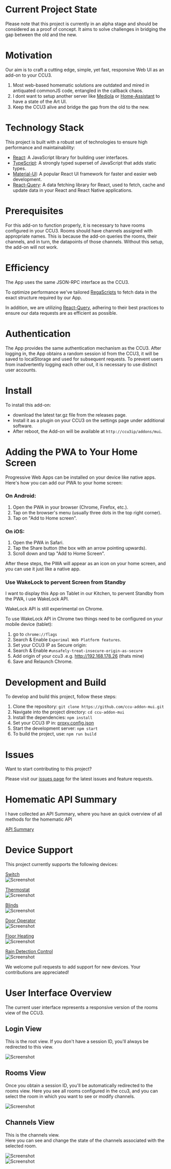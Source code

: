 # Current Project State

Please note that this project is currently in an alpha stage and should be considered as a proof of concept. 
It aims to solve challenges in bridging the gap between the old and the new. 

# Motivation

Our aim is to craft a cutting edge, simple, yet fast, responsive Web UI as an add-on to your CCU3.

1. Most web-based homematic solutions are outdated and mired in antiquated commonJS code, entangled in the callback chaos.
2. I dont want to setup another server like [Mediola](https://www.mediola.com/ccu3) or [Home-Assistant](https://www.home-assistant.io/) to have a state of the Art UI.
3. Keep the CCU3 alive and bridge the gap from the old to the new.

# Technology Stack

This project is built with a robust set of technologies to ensure high performance and maintainability:

- [React](https://reactjs.org/): A JavaScript library for building user interfaces.
- [TypeScript](https://www.typescriptlang.org/): A strongly typed superset of JavaScript that adds static types.
- [Material-UI](https://mui.com/): A popular React UI framework for faster and easier web development.
- [React-Query](https://react-query.tanstack.com/): A data fetching library for React, used to fetch, cache and update data in your React and React Native applications.

# Prerequisites

For this add-on to function properly, it is necessary to have rooms configured in your CCU3. Rooms should have channels assigned with appropriate names. This is because the add-on queries the rooms, their channels, and in turn, the datapoints of those channels. Without this setup, the add-on will not work.

# Efficiency

The App uses the same JSON-RPC interface as the CCU3.

To optimize performance we've tailored [RegaScripts](/src/rega) to fetch data in the exact structure required by our App.

In addition, we are utilizing [React-Query](https://react-query.tanstack.com/), adhering to their best practices to ensure our data requests are as efficient as possible.

# Authentication

The App provides the same authentication mechanism as the CCU3. 
After logging in, the App obtains a random session id from the CCU3, it will be saved to localStorage and used for subsequent requests. 
To prevent users from inadvertently logging each other out, it is necessary to use distinct user accounts.

# Install

To install this add-on: 
- download the latest tar.gz file from the releases page. 
- Install it as a plugin on your CCU3 on the settings page under additional software.
- After reboot, the Add-on will be available at `http://ccu3ip/addons/mui`.

# Adding the PWA to Your Home Screen

Progressive Web Apps can be installed on your device like native apps. Here's how you can add our PWA to your home screen:

### On Android:
1. Open the PWA in your browser (Chrome, Firefox, etc.).
2. Tap on the browser's menu (usually three dots in the top right corner).
3. Tap on "Add to Home screen".

### On iOS:
1. Open the PWA in Safari.
2. Tap the Share button (the box with an arrow pointing upwards).
3. Scroll down and tap "Add to Home Screen".

After these steps, the PWA will appear as an icon on your home screen, and you can use it just like a native app.

### Use WakeLock to pervent Screen from Standby

I want to display this App on Tablet in our Kitchen, to pervent Standby from the PWA, i use WakeLock API.

WakeLock API is still experimental on Chrome.

To use WakeLock API in Chrome two things need to be configured on your mobile device (tablet):

1. go to `chrome://flags`
2. Search & Enable `Experimal Web Platform features`.
3. Set your CCU3 IP as Secure origin:
4. Search & Enable `#unsafely-treat-insecure-origin-as-secure`
5. Add origin of your ccu3 .e.g. http://192.168.178.26 (thats mine)
6. Save and Relaunch Chrome.

# Development and Build

To develop and build this project, follow these steps:

1. Clone the repository: `git clone https://github.com/ccu-addon-mui.git`
2. Navigate into the project directory: `cd ccu-addon-mui`
3. Install the dependencies: `npm install`
4. Set your CCU3 IP in: [proxy.config.json](proxy.config.json)
5. Start the development server: `npm start`
6. To build the project, use: `npm run build`

# Issues

Want to start contributing to this project? 

Please visit our [issues page](https://github.com/firsttris/ccu-addon-mui/issues) for the latest issues and feature requests.

# Homematic API Summary

I have collected an API Summary, where you have an quick overview of all methods for the homematic API

[API Summary](/docs/api/README.md)

# Device Support

This project currently supports the following devices:

[Switch](src/app/controls/SwitchControl.tsx)   
![Screenshot](docs/controls/switch.png)

[Thermostat](src/app/controls/ThermostatControl.tsx)   
![Screenshot](docs/controls/thermostat.png)

[Blinds](/src/app/BlindsControl.tsx)   
![Screenshot](docs/controls/blinds.png)

[Door Operator](src/app/controls/DoorControl.tsx)    
![Screenshot](docs/controls/door-operator.png)

[Floor Heating](src/app/controls/FloorControl.tsx)    
![Screenshot](docs/controls/floor-heating.png)

[Rain Detection Control](src/app/controls/RainDetectionControl.tsx)    
![Screenshot](docs/controls/rain.png)


We welcome pull requests to add support for new devices. Your contributions are appreciated!

# User Interface Overview

The current user interface represents a responsive version of the rooms view of the CCU3.

## Login View

This is the root view. If you don't have a session ID, you'll always be redirected to this view.

![Screenshot](/docs/Login.png)

## Rooms View

Once you obtain a session ID, you'll be automatically redirected to the rooms view. Here you see all rooms configured in the ccu3, and you can select the room in which you want to see or modify channels.

![Screenshot](/docs/Rooms.png)

## Channels View

This is the channels view.    
Here you can see and change the state of the channels associated with the selected room.

![Screenshot](/docs/ListOfDevices1.png)    
![Screenshot](/docs/ListOfDevices2.png)
